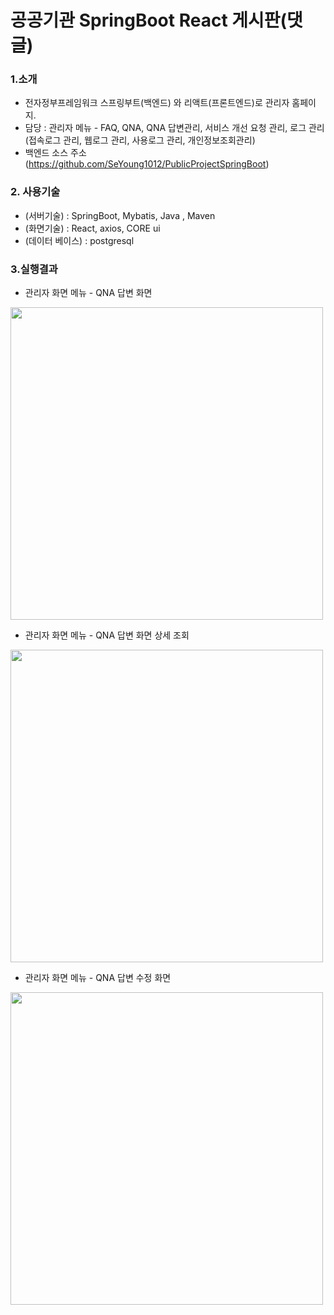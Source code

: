 # 공공기관 SpringBoot React 게시판(댓글)
### 1.소개
   - 전자정부프레임워크 스프링부트(백엔드) 와 리액트(프론트엔드)로 관리자 홈페이지.
   - 담당 : 관리자 메뉴 - FAQ, QNA, QNA 답변관리, 서비스 개선 요청 관리, 로그 관리(접속로그 관리, 웹로그 관리, 사용로그 관리, 개인정보조회관리) 
   - 백엔드 소스 주소 (https://github.com/SeYoung1012/PublicProjectSpringBoot)
### 2. 사용기술
  * (서버기술) : SpringBoot, Mybatis, Java , Maven
  * (화면기술) : React, axios, CORE ui
  * (데이터 베이스) : postgresql
  
### 3.실행결과

- 관리자 화면 메뉴 - QNA 답변 화면 

<img width=500 src="https://user-images.githubusercontent.com/87887586/207255086-d82c11a4-7694-47d8-af8f-efea17f5083a.png"/>


- 관리자 화면 메뉴 - QNA 답변 화면 상세 조회 

<img width=500 src="https://user-images.githubusercontent.com/87887586/207255382-d116be7c-8a2a-4c99-b080-7b73fcab53b7.png"/>

- 관리자 화면 메뉴 - QNA 답변 수정 화면

<img width=500 src="https://user-images.githubusercontent.com/87887586/207255653-d81adfe3-8ddb-4137-9e85-d21b0fb7873c.png"/>

